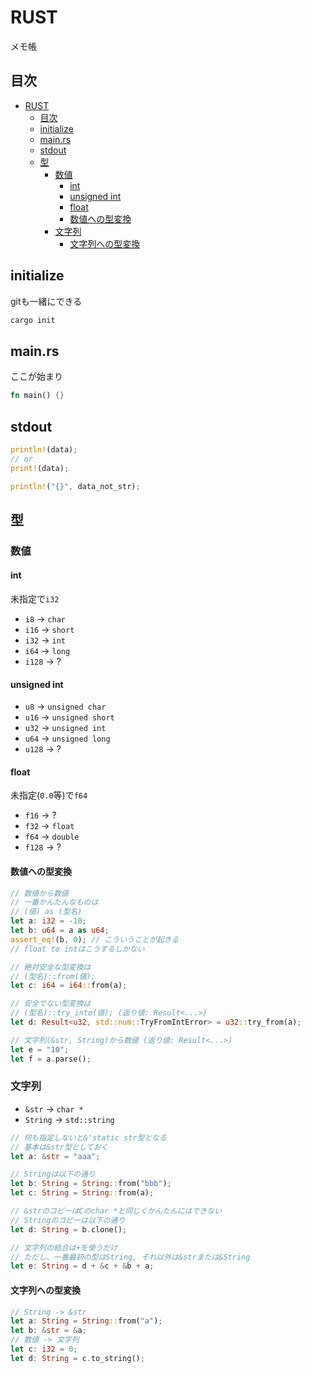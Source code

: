 # RUST

メモ帳

## 目次

- [RUST](#rust)
  - [目次](#目次)
  - [initialize](#initialize)
  - [main.rs](#mainrs)
  - [stdout](#stdout)
  - [型](#型)
    - [数値](#数値)
      - [int](#int)
      - [unsigned int](#unsigned-int)
      - [float](#float)
      - [数値への型変換](#数値への型変換)
    - [文字列](#文字列)
      - [文字列への型変換](#文字列への型変換)

## initialize

gitも一緒にできる

```bash
cargo init
```

## main.rs

ここが始まり

```rust
fn main() {}
```

## stdout

```rust
println!(data);
// or
print!(data);

println!("{}", data_not_str);
```

## 型

### 数値

#### int

未指定で`i32`

- `i8` -> `char`
- `i16` -> `short`
- `i32` -> `int`
- `i64` -> `long`
- `i128` -> ?

#### unsigned int

- `u8` -> `unsigned char`
- `u16` -> `unsigned short`
- `u32` -> `unsigned int`
- `u64` -> `unsigned long`
- `u128` -> ?

#### float

未指定(`0.0`等)で`f64`

- `f16` -> ?
- `f32` -> `float`
- `f64` -> `double`
- `f128` -> ?

#### 数値への型変換

```rust
// 数値から数値
// 一番かんたんなものは
// (値) as (型名)
let a: i32 = -10;
let b: u64 = a as u64;
assert_eq!(b, 0); // こういうことが起きる
// float to intはこうするしかない

// 絶対安全な型変換は
// (型名)::from(値);
let c: i64 = i64::from(a);

// 安全でない型変換は
// (型名)::try_into(値); (返り値: Result<...>)
let d: Result<u32, std::num::TryFromIntError> = u32::try_from(a);

// 文字列(&str, String)から数値 (返り値: Result<...>)
let e = "10";
let f = a.parse();
```

### 文字列

- `&str` -> `char *`
- `String` -> `std::string`

```rust
// 何も指定しないと&'static str型となる
// 基本は&str型としておく
let a: &str = "aaa";

// Stringは以下の通り
let b: String = String::from("bbb");
let c: String = String::from(a);

// &strのコピーはCのchar *と同じくかんたんにはできない
// Stringのコピーは以下の通り
let d: String = b.clone();

// 文字列の結合は+を使うだけ
// ただし、一番最初の型はString, それ以外は&strまたは&String
let e: String = d + &c + &b + a;
```

#### 文字列への型変換

```rust
// String -> &str
let a: String = String::from("a");
let b: &str = &a;
// 数値 -> 文字列
let c: i32 = 0;
let d: String = c.to_string();
```
